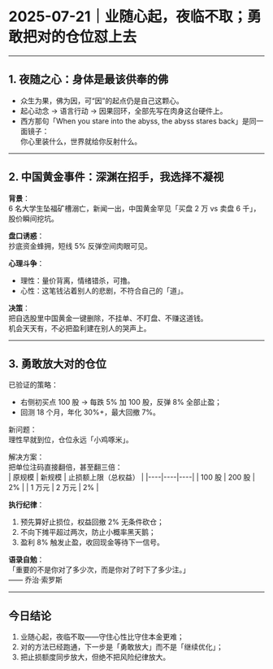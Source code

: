 # 2025-07-21｜业随心起，夜临不取；勇敢把对的仓位怼上去

---

## 1. 夜随之心：身体是最该供奉的佛
- 众生为果，佛为因，可“因”的起点仍是自己这颗心。  
- 起心动念 → 语言行动 → 因果回环，全部先写在肉身这台硬件上。  
- 西方那句「When you stare into the abyss, the abyss stares back」是同一面镜子：  
  你心里装什么，世界就给你反射什么。

---

## 2. 中国黄金事件：深渊在招手，我选择不凝视
**背景**：  
6 名大学生坠福矿槽溺亡，新闻一出，中国黄金罕见「买盘 2 万 vs 卖盘 6 千」，股价瞬间挖坑。

**盘口诱惑**：  
抄底资金蜂拥，短线 5% 反弹空间肉眼可见。

**心理斗争**：  
- 理性：量价背离，情绪错杀，可撸。  
- 心性：这笔钱沾着别人的悲剧，不符合自己的「道」。

**决策**：  
把自选股里中国黄金一键删除，不挂单、不盯盘、不赚这道钱。  
机会天天有，不必把盈利建在别人的哭声上。

---

## 3. 勇敢放大对的仓位
已验证的策略：  
- 右侧初买点 100 股 → 每跌 5% 加 100 股，反弹 8% 全部止盈；  
- 回测 18 个月，年化 30%+，最大回撤 7%。

新问题：  
理性早就到位，仓位永远「小鸡啄米」。

解决方案：  
把单位注码直接翻倍，甚至翻三倍：  
| 原规模 | 新规模 | 止损额上限（总权益） |
|----|----|----|
| 100 股 | 200 股 | 2% |
| 1 万元 | 2 万元 | 2% |

**执行纪律**：  
1. 预先算好止损位，权益回撤 2% 无条件砍仓；  
2. 不向下摊平超过两次，防止小概率黑天鹅；  
3. 盈利 8% 触发止盈，收回现金等待下一信号。

**语录自勉**：  
「重要的不是你对了多少次，而是你对了时下了多少注。」  
—— 乔治·索罗斯

---

## 今日结论
1. 业随心起，夜临不取——守住心性比守住本金更难；  
2. 对的方法已经跑通，下一步是「勇敢放大」而不是「继续优化」；  
3. 把止损额度同步放大，但绝不把风险纪律放大。